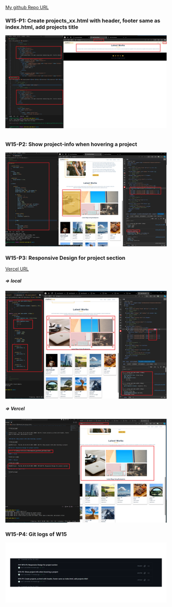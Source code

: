 [My github Repo URL](https://github.com/sssn1/1121-sweb-demo-id.git)
### W15-P1: Create projects_xx.html with header, footer same as index.html, add projects title
 
![](w15-p1.png)
 
```

```

 ### W15-P2: Show project-info when hovering a project
 
![](w15-p2.png)

### W15-P3: Responsive Design for project section
 
 [Vercel URL](https://1121-sweb-demo-id.vercel.app/demo/w15_portfolio_xx/)

##### => local
 
![](w15-p3-1.png)
 
##### => Vercel
 
![](w15-p3-2.png)

### W15-P4: Git logs of W15

![](w15-p4.png)